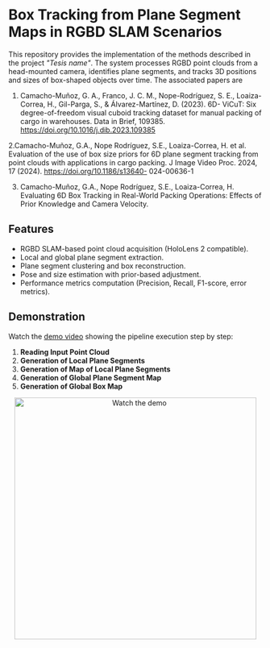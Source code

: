 # Box Tracking from Plane Segment Maps in RGBD SLAM Scenarios

This repository provides the implementation of the methods described in the project _"Tesis name"_. The system processes RGBD point clouds from a head-mounted camera, identifies plane segments, and tracks 3D positions and sizes of box-shaped objects over time.
The associated papers are
1. Camacho-Muñoz, G. A., Franco, J. C. M., Nope-Rodríguez, S. E.,
Loaiza-Correa, H., Gil-Parga, S., & Álvarez-Martínez, D. (2023). 6D-
ViCuT: Six degree-of-freedom visual cuboid tracking dataset for
manual packing of cargo in warehouses. Data in Brief, 109385.
https://doi.org/10.1016/j.dib.2023.109385

2.Camacho-Muñoz, G.A., Nope Rodríguez, S.E., Loaiza-Correa, H. et
al. Evaluation of the use of box size priors for 6D plane segment
tracking from point clouds with applications in cargo packing. J
Image Video Proc. 2024, 17 (2024). https://doi.org/10.1186/s13640-
024-00636-1

3. Camacho-Muñoz, G.A., Nope Rodríguez, S.E., Loaiza-Correa, H.
Evaluating 6D Box Tracking in Real-World Packing Operations: Effects
of Prior Knowledge and Camera Velocity.

## Features

- RGBD SLAM-based point cloud acquisition (HoloLens 2 compatible).
- Local and global plane segment extraction.
- Plane segment clustering and box reconstruction.
- Pose and size estimation with prior-based adjustment.
- Performance metrics computation (Precision, Recall, F1-score, error metrics).

## Demonstration

Watch the [demo video](https://www.youtube.com/watch?v=M03GApbzfx8) showing the pipeline execution step by step:

1. **Reading Input Point Cloud**
2. **Generation of Local Plane Segments**
3. **Generation of Map of Local Plane Segments**
4. **Generation of Global Plane Segment Map**
5. **Generation of Global Box Map**

<p align="center">
  <a href="https://www.youtube.com/watch?v=M03GApbzfx8">
    <img src="https://img.youtube.com/vi/M03GApbzfx8/hqdefault.jpg" alt="Watch the demo" width="480"/>
  </a>
</p>





